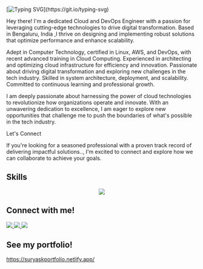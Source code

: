 [![Typing SVG](https://readme-typing-svg.herokuapp.com?font=Fira+Code&pause=1000&color=6C1AF7FF&random=false&width=435&lines=Hey+i+am+Surya!)](https://git.io/typing-svg)

Hey there! I'm a dedicated Cloud and DevOps Engineer with a passion for leveraging cutting-edge technologies to drive digital transformation. Based in Bengaluru, India ,I thrive on designing and implementing robust solutions that optimize performance and enhance scalability.

Adept in Computer Technology, certified in Linux, AWS, and DevOps, with recent advanced training in Cloud Computing. Experienced in architecting and optimizing cloud infrastructure for efficiency and innovation. Passionate about driving digital transformation and exploring new challenges in the tech industry. Skilled in system architecture, deployment, and scalability. Committed to continuous learning and professional growth. 

I am deeply passionate about harnessing the power of cloud technologies to revolutionize how organizations operate and innovate. With an unwavering dedication to excellence, I am eager to explore new opportunities that challenge me to push the boundaries of what's possible in the tech industry.

Let's Connect

If you're looking for a seasoned professional with a proven track record of delivering impactful solutions.., I'm excited to connect and explore how we can collaborate to achieve your goals.

## Skills


<p align="center">
  <a href="https://skillicons.dev">
    <img src="https://skillicons.dev/icons?i=linux,aws,maven,docker,jenkins,kubernetes,ansible,terraform,html,css,python,git,bash,github&perline=13" />
  </a>
</p>



## Connect with me!
<p > 
 <a href="https://www.linkedin.com/in/suryakumar11">
    <img src="https://skillicons.dev/icons?i=linkedin" />
  </a>
 
  <a href="https://www.instagram.com/_s_urya_sk_/">
   <img src="https://skillicons.dev/icons?i=instagram" />
  </a> 

  <a href="https://suryask4530@gmail.com">
   <img src="https://skillicons.dev/icons?i=gmail" />
  </a> 
</p>

## See my portfolio!
https://suryaskportfolio.netlify.app/






